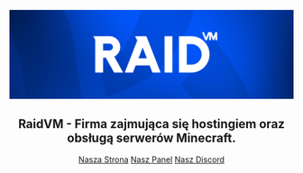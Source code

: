 <img src="https://raw.githubusercontent.com/RaidVM/.github/refs/heads/main/profile/raidvm.png"/><br/>
<h2 align="center">RaidVM - Firma zajmująca się hostingiem oraz obsługą serwerów Minecraft.</h2>
<div align="center">
  <a href="https://raidvm.com">Nasza Strona</a> <a href="https://panel.raidvm.com">Nasz Panel</a> <a href="https://dc.raidvm.com">Nasz Discord</a>
</div>
